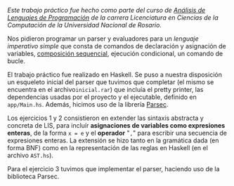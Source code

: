 _Este trabajo práctico fue hecho como parte del curso de [Análisis de Lenguajes de Programación](https://dcc.fceia.unr.edu.ar/es/lcc/r313) de la carrera Licenciatura en Ciencias de la Computación de la Universidad Nacional de Rosario._

Nos pidieron programar un parser y evaluadores para un _lenguaje imperativo simple_ que consta de comandos de declaración y asignación de variables, [composición sequencial](https://homepages.inf.ed.ac.uk/stg/NOTES/node86.html#:~:text=In%20imperative%20programming%20it%20is,into%20a%20single%20compound%20expression.), ejecución condicional, un comando de bucle.

El trabajo práctico fue realizado en Haskell. Se puso a nuestra disposición un esqueleto inicial del parser que tuvimos que completar (el mismo se encuentra en el archivo`inicial.rar`) que incluía el pretty printer, las dependencias usadas por el proyecto y el ejecutable, definido en `app/Main.hs`. Además, hicimos uso de la librería [Parsec](https://hackage.haskell.org/package/parsec).

Los ejercicios 1 y 2 consistieron en extender las sintaxis abstracta y concreta de LIS, para incluír **asignaciones de variables como expresiones enteras**, de la forma `x = e` y el **operador** "`,`" para escribir una secuencia de expresiones enteras. La extensión se hizo tanto en la gramática dada (en forma BNF) como en la representación de las reglas en Haskell (en el archivo `AST.hs`).

Para el ejercicio 3 tuvimos que implementar el parser, haciendo uso de la biblioteca Parsec.